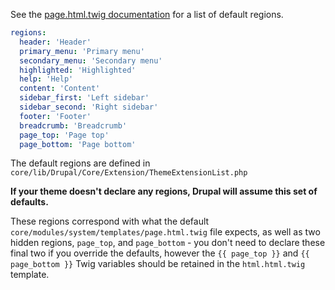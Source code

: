 See the [page.html.twig documentation](https://api.drupal.org/api/drupal/core%21modules%21system%21templates%21page.html.twig/8) for a list of default regions.

```yaml
regions:
  header: 'Header'
  primary_menu: 'Primary menu'
  secondary_menu: 'Secondary menu'
  highlighted: 'Highlighted'
  help: 'Help'
  content: 'Content'
  sidebar_first: 'Left sidebar'
  sidebar_second: 'Right sidebar'
  footer: 'Footer'
  breadcrumb: 'Breadcrumb'
  page_top: 'Page top'
  page_bottom: 'Page bottom'

```

The default regions are defined in `core/lib/Drupal/Core/Extension/ThemeExtensionList.php`

**If your theme doesn't declare any regions, Drupal will assume this set of defaults.** 

These regions correspond with what the default `core/modules/system/templates/page.html.twig` file expects, as well as two hidden regions, `page_top`, and `page_bottom` \- you don't need to declare these final two if you override the defaults, however the `{{ page_top }}` and `{{ page_bottom }}` Twig variables should be retained in the `html.html.twig` template.